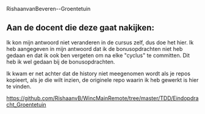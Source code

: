  RishaanvanBeveren--Groentetuin

## Aan de docent die deze gaat nakijken: 

Ik kon mijn antwoord niet veranderen in de cursus zelf, dus doe het hier.
Ik heb aangegeven in mijn antwoord dat ik de bonusopdrachten niet heb gedaan en dat ik ook ben vergeten om na elke "cyclus" te committen. 
Dit heb ik wel gedaan bij de bonusopdrachten.

Ik kwam er net achter dat de history niet meegenomen wordt als je repos kopieert, als je die wilt inzien, de originele repo waarin ik heb gewerkt is hier te vinden.

https://github.com/RishaanvB/WincMainRemote/tree/master/TDD/Eindopdracht_Groentetuin 
